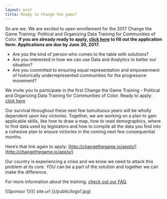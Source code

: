 ```yaml
---
layout: post
title: Ready to Change the game?
---
```


So are we. We are excited to open enrollement for the 2017 Change the Game Training: Political and Organizing Data Training for Communities of Color. **If you are already ready to apply, [click here](http://changethegame.io/apply/) to fill out the application form. Applications are due by June 30, 2017.**

+ Are you the kind of person who comes to the table with solutions? 
+ Are you interested in how we can use Data and Analytics to better our situation? 
+ Are you committed to ensuring equal representation and empowerment of historically underrepresented communities for the progressive movement?  

We invite you to participate in the first Change the Game Training -  Political and Organizing Data Training for Communities of Color. Ready to apply: [click here](http://changethegame.io/apply/) 

Our survival throughout these next few tumultuous years will be wholly dependent upon key victories. Together, we are working on a plan to gain applicable skills, like how to draw a map, how to read demographics, where to find data used by legislators and how to compile all the data you find into a cohesive plan to ensure victories in the coming next few consequential months. 
  
Here’s that link again to apply: [http://changethegame.io/apply/](http://changethegame.io/apply/)
 
Our country is experiencing a crisis and we know we need to attack this problem at its core. YOU can be a part of the solution and together we can make the difference.

For more information about the training, [check out our FAQ](http://changethegame.io/info/).

![Sponsor 1]({{ site.url }}/public/logo1.jpg)

